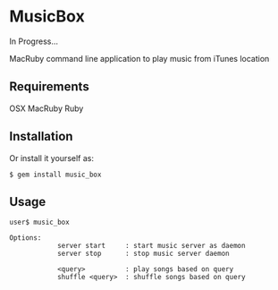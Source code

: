 # MusicBox

In Progress...

MacRuby command line application to play music from iTunes location

## Requirements
  OSX
  MacRuby
  Ruby

## Installation

Or install it yourself as:

    $ gem install music_box

## Usage

    user$ music_box
    
    Options:
                server start     : start music server as daemon
                server stop      : stop music server daemon

                <query>          : play songs based on query
                shuffle <query>  : shuffle songs based on query
